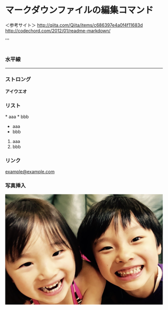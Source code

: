 # マークダウンファイルの編集コマンド
＜参考サイト＞
http://qiita.com/Qiita/items/c686397e4a0f4f11683d
http://codechord.com/2012/01/readme-markdown/

'''

#
##
### 水平線
---

### ストロング

**アイウエオ**

### リスト  
\* aaa
\* bbb

* aaa
* bbb

1. aaa
1. bbb

### リンク
<example@example.com>

### 写真挿入
![Alt text](/pic/keigo.jpg)
